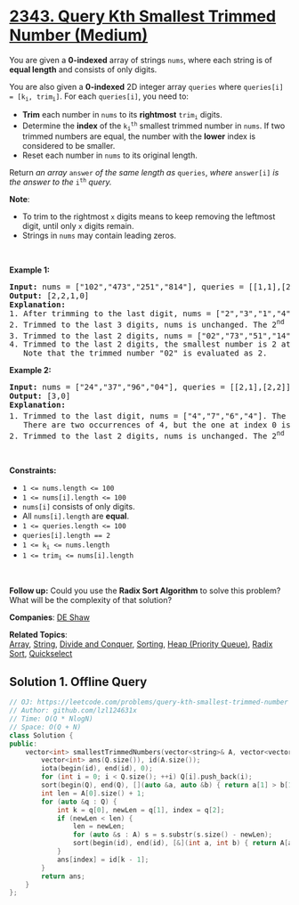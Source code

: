 # [2343. Query Kth Smallest Trimmed Number (Medium)](https://leetcode.com/problems/query-kth-smallest-trimmed-number)

<p>You are given a <strong>0-indexed</strong> array of strings <code>nums</code>, where each string is of <strong>equal length</strong> and consists of only digits.</p>
<p>You are also given a <strong>0-indexed</strong> 2D integer array <code>queries</code> where <code>queries[i] = [k<sub>i</sub>, trim<sub>i</sub>]</code>. For each <code>queries[i]</code>, you need to:</p>
<ul>
	<li><strong>Trim</strong> each number in <code>nums</code> to its <strong>rightmost</strong> <code>trim<sub>i</sub></code> digits.</li>
	<li>Determine the <strong>index</strong> of the <code>k<sub>i</sub><sup>th</sup></code> smallest trimmed number in <code>nums</code>. If two trimmed numbers are equal, the number with the <strong>lower</strong> index is considered to be smaller.</li>
	<li>Reset each number in <code>nums</code> to its original length.</li>
</ul>
<p>Return <em>an array </em><code>answer</code><em> of the same length as </em><code>queries</code>,<em> where </em><code>answer[i]</code><em> is the answer to the </em><code>i<sup>th</sup></code><em> query.</em></p>
<p><strong>Note</strong>:</p>
<ul>
	<li>To trim to the rightmost <code>x</code> digits means to keep removing the leftmost digit, until only <code>x</code> digits remain.</li>
	<li>Strings in <code>nums</code> may contain leading zeros.</li>
</ul>
<p>&nbsp;</p>
<p><strong class="example">Example 1:</strong></p>
<pre><strong>Input:</strong> nums = ["102","473","251","814"], queries = [[1,1],[2,3],[4,2],[1,2]]
<strong>Output:</strong> [2,2,1,0]
<strong>Explanation:</strong>
1. After trimming to the last digit, nums = ["2","3","1","4"]. The smallest number is 1 at index 2.
2. Trimmed to the last 3 digits, nums is unchanged. The 2<sup>nd</sup> smallest number is 251 at index 2.
3. Trimmed to the last 2 digits, nums = ["02","73","51","14"]. The 4<sup>th</sup> smallest number is 73.
4. Trimmed to the last 2 digits, the smallest number is 2 at index 0.
   Note that the trimmed number "02" is evaluated as 2.
</pre>
<p><strong class="example">Example 2:</strong></p>
<pre><strong>Input:</strong> nums = ["24","37","96","04"], queries = [[2,1],[2,2]]
<strong>Output:</strong> [3,0]
<strong>Explanation:</strong>
1. Trimmed to the last digit, nums = ["4","7","6","4"]. The 2<sup>nd</sup> smallest number is 4 at index 3.
   There are two occurrences of 4, but the one at index 0 is considered smaller than the one at index 3.
2. Trimmed to the last 2 digits, nums is unchanged. The 2<sup>nd</sup> smallest number is 24.
</pre>
<p>&nbsp;</p>
<p><strong>Constraints:</strong></p>
<ul>
	<li><code>1 &lt;= nums.length &lt;= 100</code></li>
	<li><code>1 &lt;= nums[i].length &lt;= 100</code></li>
	<li><code>nums[i]</code> consists of only digits.</li>
	<li>All <code>nums[i].length</code> are <strong>equal</strong>.</li>
	<li><code>1 &lt;= queries.length &lt;= 100</code></li>
	<li><code>queries[i].length == 2</code></li>
	<li><code>1 &lt;= k<sub>i</sub> &lt;= nums.length</code></li>
	<li><code>1 &lt;= trim<sub>i</sub> &lt;= nums[i].length</code></li>
</ul>
<p>&nbsp;</p>
<p><strong>Follow up:</strong> Could you use the <strong>Radix Sort Algorithm</strong> to solve this problem? What will be the complexity of that solution?</p>

**Companies**:
[DE Shaw](https://leetcode.com/company/de-shaw)

**Related Topics**:  
[Array](https://leetcode.com/tag/array/), [String](https://leetcode.com/tag/string/), [Divide and Conquer](https://leetcode.com/tag/divide-and-conquer/), [Sorting](https://leetcode.com/tag/sorting/), [Heap (Priority Queue)](https://leetcode.com/tag/heap-priority-queue/), [Radix Sort](https://leetcode.com/tag/radix-sort/), [Quickselect](https://leetcode.com/tag/quickselect/)

## Solution 1. Offline Query

```cpp
// OJ: https://leetcode.com/problems/query-kth-smallest-trimmed-number
// Author: github.com/lzl124631x
// Time: O(Q * NlogN)
// Space: O(Q + N)
class Solution {
public:
    vector<int> smallestTrimmedNumbers(vector<string>& A, vector<vector<int>>& Q) {
        vector<int> ans(Q.size()), id(A.size());
        iota(begin(id), end(id), 0);
        for (int i = 0; i < Q.size(); ++i) Q[i].push_back(i);
        sort(begin(Q), end(Q), [](auto &a, auto &b) { return a[1] > b[1]; });
        int len = A[0].size() + 1;
        for (auto &q : Q) {
            int k = q[0], newLen = q[1], index = q[2];
            if (newLen < len) {
                len = newLen;
                for (auto &s : A) s = s.substr(s.size() - newLen);
                sort(begin(id), end(id), [&](int a, int b) { return A[a] != A[b] ? A[a] < A[b] : a < b; });
            }
            ans[index] = id[k - 1];
        }
        return ans;
    }
};
```